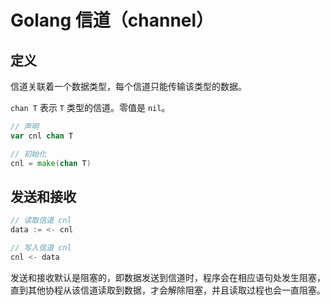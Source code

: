 # Golang 信道（channel）

## 定义

信道关联着一个数据类型，每个信道只能传输该类型的数据。

`chan T` 表示 `T` 类型的信道。零值是 `nil`。

```go
// 声明
var cnl chan T

// 初始化
cnl = make(chan T)
```

## 发送和接收

```go
// 读取信道 cnl
data := <- cnl

// 写入信道 cnl
cnl <- data
```

发送和接收默认是阻塞的，即数据发送到信道时，程序会在相应语句处发生阻塞，直到其他协程从该信道读取到数据，才会解除阻塞，并且读取过程也会一直阻塞。

